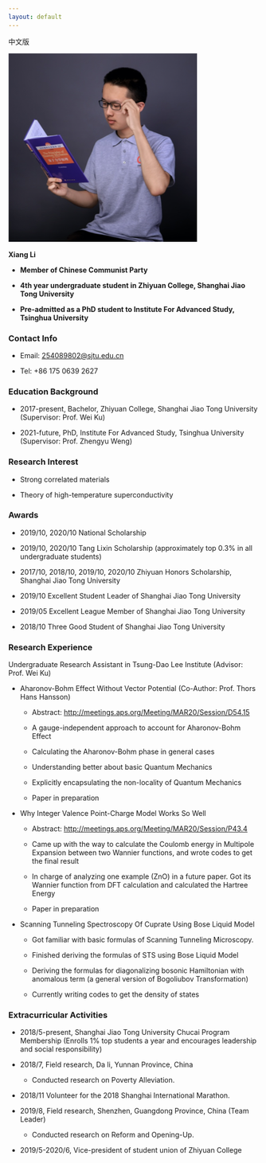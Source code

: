 ```yaml
---
layout: default
---
```


中文版

![Octocat](lixiang.png)

**Xiang Li**

- **Member of Chinese Communist Party**

- **4th year undergraduate student in Zhiyuan College, Shanghai Jiao Tong University**

- **Pre-admitted as a PhD student to Institute For Advanced Study, Tsinghua University**

### Contact Info

- Email: 254089802@sjtu.edu.cn

- Tel: +86 175 0639 2627

### Education Background

- 2017-present, Bachelor, Zhiyuan College, Shanghai Jiao Tong University (Supervisor: Prof. Wei Ku)

- 2021-future, PhD, Institute For Advanced Study, Tsinghua University (Supervisor: Prof. Zhengyu Weng)

### Research Interest

- Strong correlated materials

- Theory of high-temperature superconductivity

### Awards

- 2019/10, 2020/10 National Scholarship 

- 2019/10, 2020/10 Tang Lixin Scholarship (approximately top 0.3% in all undergraduate students)

- 2017/10, 2018/10, 2019/10, 2020/10 Zhiyuan Honors Scholarship, Shanghai Jiao Tong University

- 2019/10 Excellent Student Leader of Shanghai Jiao Tong University

- 2019/05 Excellent League Member of Shanghai Jiao Tong University

- 2018/10 Three Good Student of Shanghai Jiao Tong University

### Research Experience

Undergraduate Research Assistant in Tsung-Dao Lee Institute (Advisor: Prof. Wei Ku)

- Aharonov-Bohm Effect Without Vector Potential (Co-Author: Prof. Thors Hans Hansson)

  - Abstract: http://meetings.aps.org/Meeting/MAR20/Session/D54.15 
  
  - A gauge-independent approach to account for Aharonov-Bohm Effect
  
  - Calculating the Aharonov-Bohm phase in general cases
  
  - Understanding better about basic Quantum Mechanics
  
  - Explicitly encapsulating the non-locality of Quantum Mechanics
  
  - Paper in preparation

- Why Integer Valence Point-Charge Model Works So Well

  - Abstract: http://meetings.aps.org/Meeting/MAR20/Session/P43.4 
  
  - Came up with the way to calculate the Coulomb energy in Multipole Expansion between two Wannier functions, and wrote codes to get the final result
  
  - In charge of analyzing one example (ZnO) in a future paper. Got its Wannier function from DFT calculation and calculated the Hartree Energy
  
  - Paper in preparation

- Scanning Tunneling Spectroscopy Of Cuprate Using Bose Liquid Model

  - Got familiar with basic formulas of Scanning Tunneling Microscopy. 
  
  - Finished deriving the formulas of STS using Bose Liquid Model
  
  - Deriving the formulas for diagonalizing bosonic Hamiltonian with anomalous term (a general version of Bogoliubov Transformation) 
  
  - Currently writing codes to get the density of states
  
### Extracurricular Activities

- 2018/5-present, Shanghai Jiao Tong University Chucai Program Membership (Enrolls 1% top students a year and encourages leadership and social responsibility)
	
- 2018/7, Field research, Da li, Yunnan Province, China   
  - Conducted research on Poverty Alleviation.
  
- 2018/11 Volunteer for the 2018 Shanghai International Marathon.
  
- 2019/8, Field research, Shenzhen, Guangdong Province, China  (Team Leader)         
  - Conducted research on Reform and Opening-Up.
  
- 2019/5-2020/6, Vice-president of student union of Zhiyuan College



<!--
Text can be **bold**, _italic_, or ~~strikethrough~~.

[Link to another page](./another-page.html).

There should be whitespace between paragraphs.

There should be whitespace between paragraphs. We recommend including a README, or a file with information about your project.

# Header 1

This is a normal paragraph following a header. GitHub is a code hosting platform for version control and collaboration. It lets you and others work together on projects from anywhere.

## Header 2

> This is a blockquote following a header.
>
> When something is important enough, you do it even if the odds are not in your favor.

### Header 3

```js
// Javascript code with syntax highlighting.
var fun = function lang(l) {
  dateformat.i18n = require('./lang/' + l)
  return true;
}
```

```ruby
# Ruby code with syntax highlighting
GitHubPages::Dependencies.gems.each do |gem, version|
  s.add_dependency(gem, "= #{version}")
end
```

#### Header 4

*   This is an unordered list following a header.
*   This is an unordered list following a header.
*   This is an unordered list following a header.

##### Header 5

1.  This is an ordered list following a header.
2.  This is an ordered list following a header.
3.  This is an ordered list following a header.

###### Header 6

| head1        | head two          | three |
|:-------------|:------------------|:------|
| ok           | good swedish fish | nice  |
| out of stock | good and plenty   | nice  |
| ok           | good `oreos`      | hmm   |
| ok           | good `zoute` drop | yumm  |

### There's a horizontal rule below this.

* * *

### Here is an unordered list:

*   Item foo
*   Item bar
*   Item baz
*   Item zip

### And an ordered list:

1.  Item one
1.  Item two
1.  Item three
1.  Item four

### And a nested list:

- level 1 item
  - level 2 item
  - level 2 item
    - level 3 item
    - level 3 item
- level 1 item
  - level 2 item
  - level 2 item
  - level 2 item
- level 1 item
  - level 2 item
  - level 2 item
- level 1 item

### Small image

![Octocat](https://github.githubassets.com/images/icons/emoji/octocat.png)

### Large image

![Branching](https://guides.github.com/activities/hello-world/branching.png)


### Definition lists can be used with HTML syntax.

<dl>
<dt>Name</dt>
<dd>Godzilla</dd>
<dt>Born</dt>
<dd>1952</dd>
<dt>Birthplace</dt>
<dd>Japan</dd>
<dt>Color</dt>
<dd>Green</dd>
</dl>

```
Long, single-line code blocks should not wrap. They should horizontally scroll if they are too long. This line should be long enough to demonstrate this.
```

```
The final element.
```
-->
